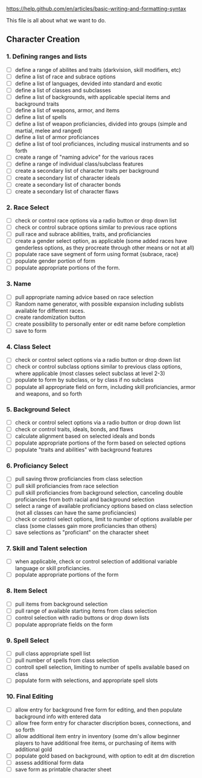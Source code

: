 https://help.github.com/en/articles/basic-writing-and-formatting-syntax

This file is all about what we want to do.

## Character Creation

### 1. Defining ranges and lists
   - [ ] define a range of abilites and traits (darkvision, skill modifiers, etc)
   - [ ] define a list of race and subrace options
   - [ ] define a list of languages, devided into standard and exotic
   - [ ] define a list of classes and subclasses
   - [ ] define a list of backgrounds, with applicable special items and background traits
   - [ ] define a list of weapons, armor, and items
   - [ ] define a list of spells
   - [ ] define a list of weapon proficiancies, divided into groups (simple and martial, melee and ranged)
   - [ ] define a list of armor proficiances
   - [ ] define a list of tool proficiances, including musical instruments and so forth
   - [ ] create a range of "naming advice" for the various races
   - [ ] define a range of individual class/subclass features
   - [ ] create a secondary list of character traits per background
   - [ ] create a secondary list of character ideals
   - [ ] create a secondary list of character bonds
   - [ ] create a secondary list of character flaws
### 2. Race Select
   - [ ] check or control race options via a radio button or drop down list
   - [ ] check or control subrace options similar to previous race options
   - [ ] pull race and subrace abilities, traits, and proficiancies
   - [ ] create a gender select option, as applicable (some added races have genderless options, as they procreate through other means or not at all)
   - [ ] populate race save segment of form using format {subrace, race}
   - [ ] populate gender portion of form
   - [ ] populate appropriate portions of the form.
### 3. Name
   - [ ] pull appropriate naming advice based on race selection
   - [ ] Random name generator, with possible expansion including sublists available for different races.
   - [ ] create randomization button
   - [ ] create possibility to personally enter or edit name before completion
   - [ ] save to form
### 4. Class Select
   - [ ] check or control select options via a radio button or drop down list
   - [ ] check or control subclass options similar to previous class options, where applicable (most classes select subclass at level 2-3)
   - [ ] populate to form by subclass, or by class if no subclass
   - [ ] populate all appropriate field on form, including skill proficiancies, armor and weapons, and so forth
### 5. Background Select
   - [ ] check or control select options via a radio button or drop down list
   - [ ] check or control traits, ideals, bonds, and flaws
   - [ ] calculate alignment based on selected ideals and bonds
   - [ ] populate appropriate portions of the form based on selected options
   - [ ] populate "traits and abilities" with background features
### 6. Proficiancy Select
   - [ ] pull saving throw proficiancies from class selection
   - [ ] pull skill proficiancies from race selection
   - [ ] pull skill proficiancies from background selection, canceling double proficiancies from both racial and background selection
   - [ ] select a range of available proficiancy options based on class selection (not all classes can have the same proficiancies)
   - [ ] check or control select options, limit to number of options available per class (some classes gain more proficiancies than others)
   - [ ] save selections as "proficiant" on the character sheet
### 7. Skill and Talent selection
   - [ ] when applicable, check or control selection of additional variable language or skill proficiancies.
   - [ ] populate appropriate portions of the form
### 8. Item Select
   - [ ] pull items from background selection
   - [ ] pull range of available starting items from class selection
   - [ ] control selection with radio buttons or drop down lists
   - [ ] populate appropriate fields on the form
### 9. Spell Select
   - [ ] pull class appropriate spell list
   - [ ] pull number of spells from class selection
   - [ ] controll spell selection, limiting to number of spells available based on class
   - [ ] populate form with selections, and appropriate spell slots
### 10. Final Editing
   - [ ] allow entry for background free form for editing, and then populate background info with entered data
   - [ ] allow free form entry for character discription boxes, connections, and so forth
   - [ ] allow additional item entry in inventory (some dm's allow beginner players to have additional free items, or purchasing of items with additional gold
   - [ ] populate gold based on background, with option to edit at dm discretion
   - [ ] assess additional form data
   - [ ] save form as printable character sheet
